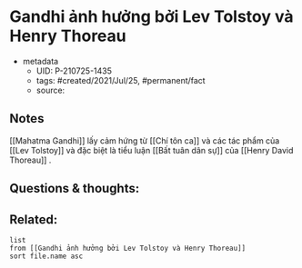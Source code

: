 ---
---

# Gandhi ảnh hưởng bởi Lev Tolstoy và Henry Thoreau

- metadata
	- UID: P-210725-1435
	- tags: #created/2021/Jul/25, #permanent/fact 
	- source: 

## Notes
[[Mahatma Gandhi]] lấy cảm hứng từ [[Chí tôn ca]] và các tác phẩm của [[Lev Tolstoy]] và đặc biệt là tiểu luận [[Bất tuân dân sự]] của [[Henry David Thoreau]] .

## Questions & thoughts:

## Related:
```dataview
list
from [[Gandhi ảnh hưởng bởi Lev Tolstoy và Henry Thoreau]]
sort file.name asc
```
